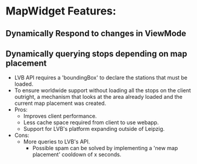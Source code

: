 # MapWidget Features:

## Dynamically Respond to changes in ViewMode


## Dynamically querying stops depending on map placement
- LVB API requires a 'boundingBox' to declare the stations that must be loaded.
- To ensure worldwide support without loading all the stops on the client outright, a mechanism that looks at the area already loaded and the current map placement was created.
- Pros:
    - Improves client performance.
    - Less cache space required from client to use webapp.
    - Support for LVB's platform expanding outside of Leipzig.
- Cons:
    - More queries to LVB's API.
        - Possible spam can be solved by implementing a 'new map placement' cooldown of x seconds.

